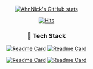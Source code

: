 <div align=center>

[![AhnNick's GitHub stats](https://github-readme-stats.vercel.app/api?username=AhnNick&show_icons=true&theme=vue)](https://github.com/anuraghazra/github-readme-stats)

</div>
<div align=center>
  
[![Hits](https://hits.seeyoufarm.com/api/count/incr/badge.svg?url=https%3A%2F%2Fgithub.com%2FAhnNick&count_bg=%2386D14E&title_bg=%234B4D47&icon=github.svg&icon_color=%23EDF1E6&title=hits&edge_flat=false)](https://hits.seeyoufarm.com)

</div>

<h3 align='center'> 🔨 Tech Stack  </h3>


<div align=center>

[![Readme Card](https://github-readme-stats.vercel.app/api/pin/?username=Silicon-Valley-Online-Internship&repo=Client-Spring-React&theme=vue)](https://github.com/anuraghazra/github-readme-stats)
[![Readme Card](https://github-readme-stats.vercel.app/api/pin/?username=AhnNick&repo=TIL&theme=vue)](https://github.com/anuraghazra/github-readme-stats)

[![Readme Card](https://github-readme-stats.vercel.app/api/pin/?username=AhnNick&repo=NetworkRouting&theme=vue)](https://github.com/anuraghazra/github-readme-stats)
[![Readme Card](https://github-readme-stats.vercel.app/api/pin/?username=AhnNick&repo=ImageProcessing&theme=vue)](https://github.com/anuraghazra/github-readme-stats)

</div>
